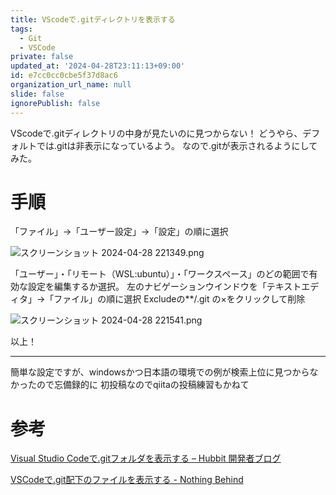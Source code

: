 ```yaml
---
title: VScodeで.gitディレクトリを表示する
tags:
  - Git
  - VSCode
private: false
updated_at: '2024-04-28T23:11:13+09:00'
id: e7cc0cc0cbe5f37d8ac6
organization_url_name: null
slide: false
ignorePublish: false
---
```

VScodeで.gitディレクトリの中身が見たいのに見つからない！
どうやら、デフォルトでは.gitは非表示になっているよう。
なので.gitが表示されるようにしてみた。

# 手順

「ファイル」→「ユーザー設定」→「設定」の順に選択

![スクリーンショット 2024-04-28 221349.png](https://qiita-image-store.s3.ap-northeast-1.amazonaws.com/0/3780466/0c3d1614-9bf3-c784-2889-b40ad46ef12f.png)

「ユーザー」・「リモート（WSL:ubuntu）」・「ワークスペース」のどの範囲で有効な設定を編集するか選択。
左のナビゲーションウインドウを「テキストエディタ」→「ファイル」の順に選択
Excludeの**/.git の×をクリックして削除

![スクリーンショット 2024-04-28 221541.png](https://qiita-image-store.s3.ap-northeast-1.amazonaws.com/0/3780466/f982dad2-f87a-85df-8897-e9cad079ff65.png)

以上！

--- 

簡単な設定ですが、windowsかつ日本語の環境での例が検索上位に見つからなかったので忘備録的に
初投稿なのでqiitaの投稿練習もかねて

# 参考

[Visual Studio Codeで.gitフォルダを表示する – Hubbit 開発者ブログ](https://techblog.hubbit.io/2020/10/05/visual-studio-code-show-git-folder/)

[VSCodeで.git配下のファイルを表示する - Nothing Behind](https://nothing-behind.com/2022/09/02/vscode%E3%81%A7-git%E9%85%8D%E4%B8%8B%E3%81%AE%E3%83%95%E3%82%A1%E3%82%A4%E3%83%AB%E3%82%92%E8%A1%A8%E7%A4%BA%E3%81%99%E3%82%8B/)
